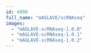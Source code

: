 ```yaml
---
id: 4990
full_name: "mAGLAVE/scRNAseq"
images: 
  - "mAGLAVE-scRNAseq-1.0.0"
  - "mAGLAVE-scRNAseq-1.0.1"
  - "mAGLAVE-scRNAseq-1.0.2"
---
```

